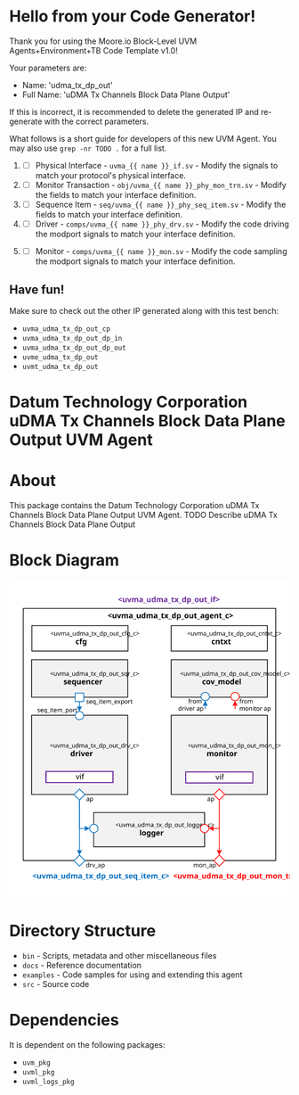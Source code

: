 # Hello from your Code Generator!
Thank you for using the Moore.io Block-Level UVM Agents+Environment+TB Code Template v1.0!

Your parameters are:
* Name: 'udma_tx_dp_out'
* Full Name: 'uDMA Tx Channels Block Data Plane Output'

If this is incorrect, it is recommended to delete the generated IP and re-generate with the correct parameters.

What follows is a short guide for developers of this new UVM Agent. You may also use `grep -nr TODO .` for a full list.


 1. - [ ] Physical Interface - `uvma_{{ name }}_if.sv` - Modify the signals to match your protocol's physical interface.
 1. - [ ] Monitor Transaction - `obj/uvma_{{ name }}_phy_mon_trn.sv` - Modify the fields to match your interface definition.
 1. - [ ] Sequence Item - `seq/uvma_{{ name }}_phy_seq_item.sv` - Modify the fields to match your interface definition.
 1. - [ ] Driver - `comps/uvma_{{ name }}_phy_drv.sv` - Modify the code driving the modport signals to match your interface definition.
 1. - [ ] Monitor - `comps/uvma_{{ name }}_mon.sv` - Modify the code sampling the modport signals to match your interface definition.


## Have fun!
Make sure to check out the other IP generated along with this test bench:
* `uvma_udma_tx_dp_out_cp`
* `uvma_udma_tx_dp_out_dp_in`
* `uvma_udma_tx_dp_out_dp_out`
* `uvme_udma_tx_dp_out`
* `uvmt_udma_tx_dp_out`




# Datum Technology Corporation uDMA Tx Channels Block Data Plane Output UVM Agent


# About
This package contains the Datum Technology Corporation uDMA Tx Channels Block Data Plane Output UVM Agent.
TODO Describe uDMA Tx Channels Block Data Plane Output


# Block Diagram
![alt text](./docs/agent_block_diagram.svg "uDMA Tx Channels Block Data Plane Output UVM Agent Block Diagram")

# Directory Structure
* `bin` - Scripts, metadata and other miscellaneous files
* `docs` - Reference documentation
* `examples` - Code samples for using and extending this agent
* `src` - Source code


# Dependencies
It is dependent on the following packages:

* `uvm_pkg`
* `uvml_pkg`
* `uvml_logs_pkg`
